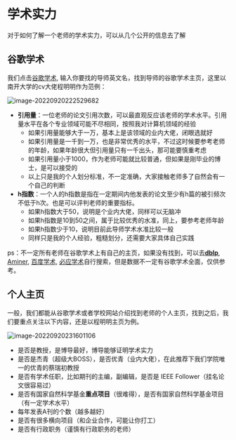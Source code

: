 # 学术实力

对于如何了解一个老师的学术实力，可以从几个公开的信息去了解

## 谷歌学术

我们点击[谷歌学术](https://scholar.google.com.hk/?hl=zh-CN), 输入你要找的导师英文名，找到导师的谷歌学术主页，这里以南开大学的cv大佬程明明作为范例：

![image-20220920222529682](https://jhfaoisehoiew.oss-cn-beijing.aliyuncs.com/img/image-20220920222529682.png)

- **引用量**：一位老师的论文引用次数，可以最直观反应该老师的学术水平。引用量水平在各个专业领域可能不尽相同，按照我对计算机领域的经验
  - 如果引用量能够大于一万，基本上是该领域的业内大佬，闭眼选就好
  - 如果引用量是一千到一万，也是非常优秀的水平，不过这时候要参考老师的年龄，如果年龄很大但引用量只有一千出头，那可能要慎重考虑
  - 如果引用量小于1000，作为老师可能就比较普通，但如果是刚毕业的博士，是可以接受的
  - 以上只是我的个人划分标准，不一定准确，大家接触老师多了自然会有一个自己的判断
- **h指数**：一个人的h指数是指在一定期间内他发表的论文至少有h篇的被引频次不低于h次。也是可以评判老师的重要指标。
  - 如果h指数大于50，说明是个业内大佬，同样可以无脑冲
  - 如果h指数是10到50之间，属于比较优秀的水准，同上，要参考老师年龄
  - 如果h指数少于10，说明目前此导师学术水准比较一般
  - 同样只是我的个人经验，粗糙划分，还需要大家具体自己实践

ps：不一定所有老师在谷歌学术上有自己的主页，如果没有找到，可以去[**dblp**](https://dblp.org/), [Aminer](https://www.aminer.cn/), [百度学术](https://xueshu.baidu.com/), [必应学术](https://cn.bing.com/academic?mkt=zh-CN)自行搜索，但是数据不一定有谷歌学术全面，仅供参考。

## 个人主页

一般，我们都能从谷歌学术或者学校网站介绍找到老师的个人主页，找到之后，我们要重点关注以下内容，还是以程明明主页为例。

![image-20220920231601106](https://jhfaoisehoiew.oss-cn-beijing.aliyuncs.com/img/image-20220920231601106.png)

- 是否是教授，是博导最好，博导能够证明学术实力
- 是否是杰青（超级大BOSS），是否优青（业内大佬），在此推荐下我们学院唯一的优青的蔡瑞初教授
- 是否有学术任职，比如期刊的主编，副编辑，是否是 IEEE Follower（挂名论文很容易过）
- 是否有国家自然科学基金**重点项目**（很难得），是否有国家自然科学基金项目（有一定学术水平）
- 每年发表A刊的个数（越多越好）
- 是否有很多横向项目（和企业合作，可能让你打工）
- 是否有行政职务（谨慎有行政职务的老师）